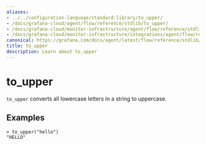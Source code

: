 ```yaml
---
aliases:
- ../../configuration-language/standard-library/to_upper/
- /docs/grafana-cloud/agent/flow/reference/stdlib/to_upper/
- /docs/grafana-cloud/monitor-infrastructure/agent/flow/reference/stdlib/to_upper/
- /docs/grafana-cloud/monitor-infrastructure/integrations/agent/flow/reference/stdlib/to_upper/
canonical: https://grafana.com/docs/agent/latest/flow/reference/stdlib/to_upper/
title: to_upper
description: Learn about to_upper
---
```


# to_upper

`to_upper` converts all lowercase letters in a string to uppercase.

## Examples

```river
> to_upper("hello")
"HELLO"
```
